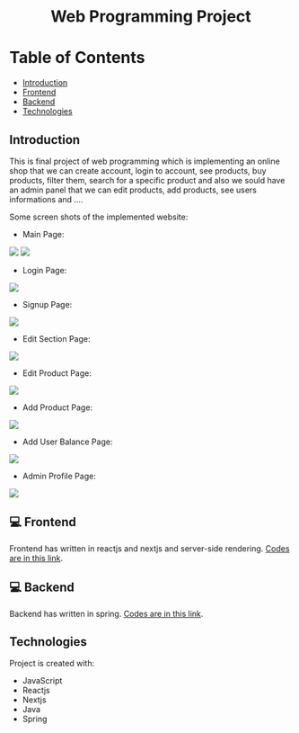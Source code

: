 # <p align="center">Web Programming Project</p>

# Table of Contents
- [Introduction](https://github.com/mohammadtavakoli78/Web-Programming#introduction)
- [Frontend](https://github.com/mohammadtavakoli78/Web-Programming#-Frontend)
- [Backend](https://github.com/mohammadtavakoli78/Web-Programming#-Backend)
- [Technologies](https://github.com/mohammadtavakoli78/Web-Programming#technologies)

## Introduction
This is final project of web programming which is implementing an online shop that we can create account, login to account, see products, buy products, filter them, search for a specific product and also we sould have an admin panel that we can edit products, add products, see users informations and ....<br>

Some screen shots of the implemented website:
* Main Page:<br>

![](https://github.com/mohammadtavakoli78/Web-Programming/blob/master/images/home.jpg)
![](https://github.com/mohammadtavakoli78/Web-Programming/blob/master/images/home2.jpg)

* Login Page:<br>

![](https://github.com/mohammadtavakoli78/Web-Programming/blob/master/images/login.jpg)

* Signup Page:<br>

![](https://github.com/mohammadtavakoli78/Web-Programming/blob/master/images/signup.jpg)

* Edit Section Page:<br>

![](https://github.com/mohammadtavakoli78/Web-Programming/blob/master/images/edit-section.jpg)

* Edit Product Page:<br>

![](https://github.com/mohammadtavakoli78/Web-Programming/blob/master/images/edit.jpg)


* Add Product Page:<br>

![](https://github.com/mohammadtavakoli78/Web-Programming/blob/master/images/create.jpg)


* Add User Balance Page:<br>

![](https://github.com/mohammadtavakoli78/Web-Programming/blob/master/images/balance.jpg)

* Admin Profile Page:<br>

![](https://github.com/mohammadtavakoli78/Web-Programming/blob/master/images/admin.jpg)

## 💻 Frontend
Frontend has written in reactjs and nextjs and server-side rendering. [Codes are in this link](https://github.com/mohammadtavakoli78/Web-Programming/tree/master/frontend).

## 💻 Backend
Backend has written in spring. [Codes are in this link](https://github.com/mohammadtavakoli78/Web-Programming/tree/master/backend).

## Technologies
Project is created with:
* JavaScript
* Reactjs
* Nextjs
* Java
* Spring
